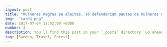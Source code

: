 ```yaml
---
layout: post
title: "Mulheres negras se eleitas, só defenderiam pautas de mulheres negras."
img:  "card4.png"
date: 2017-07-04 12:52:00 +0300
number: 4
description: You’ll find this post in your `_posts` directory. Go ahead and edit it and re-build the site to see your changes. # Add post description (optional)
tag: [Sweden, Travel, Forest]
---
```

